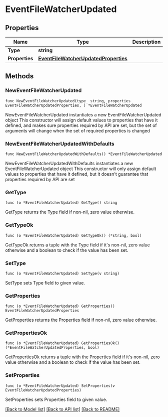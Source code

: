 # EventFileWatcherUpdated

## Properties

Name | Type | Description | Notes
------------ | ------------- | ------------- | -------------
**Type** | **string** |  | 
**Properties** | [**EventFileWatcherUpdatedProperties**](EventFileWatcherUpdatedProperties.md) |  | 

## Methods

### NewEventFileWatcherUpdated

`func NewEventFileWatcherUpdated(type_ string, properties EventFileWatcherUpdatedProperties, ) *EventFileWatcherUpdated`

NewEventFileWatcherUpdated instantiates a new EventFileWatcherUpdated object
This constructor will assign default values to properties that have it defined,
and makes sure properties required by API are set, but the set of arguments
will change when the set of required properties is changed

### NewEventFileWatcherUpdatedWithDefaults

`func NewEventFileWatcherUpdatedWithDefaults() *EventFileWatcherUpdated`

NewEventFileWatcherUpdatedWithDefaults instantiates a new EventFileWatcherUpdated object
This constructor will only assign default values to properties that have it defined,
but it doesn't guarantee that properties required by API are set

### GetType

`func (o *EventFileWatcherUpdated) GetType() string`

GetType returns the Type field if non-nil, zero value otherwise.

### GetTypeOk

`func (o *EventFileWatcherUpdated) GetTypeOk() (*string, bool)`

GetTypeOk returns a tuple with the Type field if it's non-nil, zero value otherwise
and a boolean to check if the value has been set.

### SetType

`func (o *EventFileWatcherUpdated) SetType(v string)`

SetType sets Type field to given value.


### GetProperties

`func (o *EventFileWatcherUpdated) GetProperties() EventFileWatcherUpdatedProperties`

GetProperties returns the Properties field if non-nil, zero value otherwise.

### GetPropertiesOk

`func (o *EventFileWatcherUpdated) GetPropertiesOk() (*EventFileWatcherUpdatedProperties, bool)`

GetPropertiesOk returns a tuple with the Properties field if it's non-nil, zero value otherwise
and a boolean to check if the value has been set.

### SetProperties

`func (o *EventFileWatcherUpdated) SetProperties(v EventFileWatcherUpdatedProperties)`

SetProperties sets Properties field to given value.



[[Back to Model list]](../README.md#documentation-for-models) [[Back to API list]](../README.md#documentation-for-api-endpoints) [[Back to README]](../README.md)


